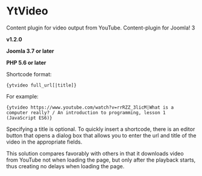 # YtVideo

Content plugin for video output from YouTube. Content-plugin for Joomla! 3

**v1.2.0**

**Joomla 3.7 or later**

**PHP 5.6 or later**

Shortcode format:
```
{ytvideo full_url[|title]}
```

For example:
```
{ytvideo https://www.youtube.com/watch?v=rrRZZ_3licM|What is a computer really? / An introduction to programming, lesson 1 (JavaScript ES6)}
```

Specifying a title is optional. To quickly insert a shortcode, there is an editor button that opens a dialog box that allows you to enter the url and title of the video in the appropriate fields.

This solution compares favorably with others in that it downloads video from YouTube not when loading the page, but only after the playback starts, thus creating no delays when loading the page.
